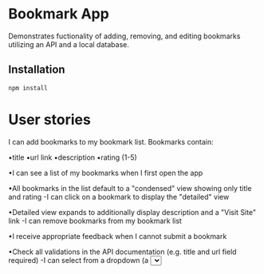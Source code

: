 # Bookmark App
Demonstrates fuctionality of adding, removing, and editing bookmarks utilizing an API and a local database. 

## Installation
```
npm install
```
# User stories

I can add bookmarks to my bookmark list. Bookmarks contain:

•title
•url link
•description
•rating (1-5)

•I can see a list of my bookmarks when I first open the app

•All bookmarks in the list default to a "condensed" view showing only title and rating
          -I can click on a bookmark to display the "detailed" view

•Detailed view expands to additionally display description and a "Visit Site" link
          -I can remove bookmarks from my bookmark list

•I receive appropriate feedback when I cannot submit a bookmark

•Check all validations in the API documentation (e.g. title and url field required)
          -I can select from a dropdown (a <select> element) a "minimum rating" to filter the list by all bookmarks rated at or above the chosen selection
